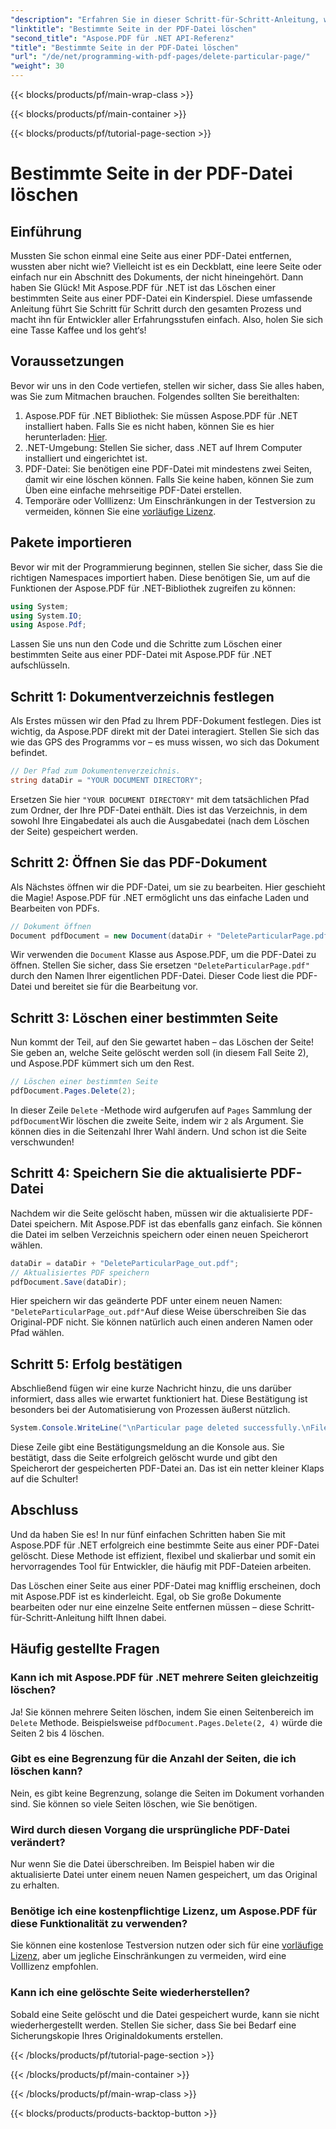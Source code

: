 ```yaml
---
"description": "Erfahren Sie in dieser Schritt-für-Schritt-Anleitung, wie Sie mit Aspose.PDF für .NET eine bestimmte Seite aus einer PDF-Datei löschen."
"linktitle": "Bestimmte Seite in der PDF-Datei löschen"
"second_title": "Aspose.PDF für .NET API-Referenz"
"title": "Bestimmte Seite in der PDF-Datei löschen"
"url": "/de/net/programming-with-pdf-pages/delete-particular-page/"
"weight": 30
---
```


{{< blocks/products/pf/main-wrap-class >}}

{{< blocks/products/pf/main-container >}}

{{< blocks/products/pf/tutorial-page-section >}}

# Bestimmte Seite in der PDF-Datei löschen

## Einführung

Mussten Sie schon einmal eine Seite aus einer PDF-Datei entfernen, wussten aber nicht wie? Vielleicht ist es ein Deckblatt, eine leere Seite oder einfach nur ein Abschnitt des Dokuments, der nicht hineingehört. Dann haben Sie Glück! Mit Aspose.PDF für .NET ist das Löschen einer bestimmten Seite aus einer PDF-Datei ein Kinderspiel. Diese umfassende Anleitung führt Sie Schritt für Schritt durch den gesamten Prozess und macht ihn für Entwickler aller Erfahrungsstufen einfach. Also, holen Sie sich eine Tasse Kaffee und los geht‘s!

## Voraussetzungen

Bevor wir uns in den Code vertiefen, stellen wir sicher, dass Sie alles haben, was Sie zum Mitmachen brauchen. Folgendes sollten Sie bereithalten:

1. Aspose.PDF für .NET Bibliothek: Sie müssen Aspose.PDF für .NET installiert haben. Falls Sie es nicht haben, können Sie es hier herunterladen: [Hier](https://releases.aspose.com/pdf/net/).
2. .NET-Umgebung: Stellen Sie sicher, dass .NET auf Ihrem Computer installiert und eingerichtet ist.
3. PDF-Datei: Sie benötigen eine PDF-Datei mit mindestens zwei Seiten, damit wir eine löschen können. Falls Sie keine haben, können Sie zum Üben eine einfache mehrseitige PDF-Datei erstellen.
4. Temporäre oder Volllizenz: Um Einschränkungen in der Testversion zu vermeiden, können Sie eine [vorläufige Lizenz](https://purchase.aspose.com/temporary-license/).

## Pakete importieren

Bevor wir mit der Programmierung beginnen, stellen Sie sicher, dass Sie die richtigen Namespaces importiert haben. Diese benötigen Sie, um auf die Funktionen der Aspose.PDF für .NET-Bibliothek zugreifen zu können:

```csharp
using System;
using System.IO;
using Aspose.Pdf;
```

Lassen Sie uns nun den Code und die Schritte zum Löschen einer bestimmten Seite aus einer PDF-Datei mit Aspose.PDF für .NET aufschlüsseln.

## Schritt 1: Dokumentverzeichnis festlegen

Als Erstes müssen wir den Pfad zu Ihrem PDF-Dokument festlegen. Dies ist wichtig, da Aspose.PDF direkt mit der Datei interagiert. Stellen Sie sich das wie das GPS des Programms vor – es muss wissen, wo sich das Dokument befindet.

```csharp
// Der Pfad zum Dokumentenverzeichnis.
string dataDir = "YOUR DOCUMENT DIRECTORY";
```

Ersetzen Sie hier `"YOUR DOCUMENT DIRECTORY"` mit dem tatsächlichen Pfad zum Ordner, der Ihre PDF-Datei enthält. Dies ist das Verzeichnis, in dem sowohl Ihre Eingabedatei als auch die Ausgabedatei (nach dem Löschen der Seite) gespeichert werden.

## Schritt 2: Öffnen Sie das PDF-Dokument

Als Nächstes öffnen wir die PDF-Datei, um sie zu bearbeiten. Hier geschieht die Magie! Aspose.PDF für .NET ermöglicht uns das einfache Laden und Bearbeiten von PDFs.

```csharp
// Dokument öffnen
Document pdfDocument = new Document(dataDir + "DeleteParticularPage.pdf");
```


Wir verwenden die `Document` Klasse aus Aspose.PDF, um die PDF-Datei zu öffnen. Stellen Sie sicher, dass Sie ersetzen `"DeleteParticularPage.pdf"` durch den Namen Ihrer eigentlichen PDF-Datei. Dieser Code liest die PDF-Datei und bereitet sie für die Bearbeitung vor.

## Schritt 3: Löschen einer bestimmten Seite

Nun kommt der Teil, auf den Sie gewartet haben – das Löschen der Seite! Sie geben an, welche Seite gelöscht werden soll (in diesem Fall Seite 2), und Aspose.PDF kümmert sich um den Rest.

```csharp
// Löschen einer bestimmten Seite
pdfDocument.Pages.Delete(2);
```


In dieser Zeile `Delete` -Methode wird aufgerufen auf `Pages` Sammlung der `pdfDocument`Wir löschen die zweite Seite, indem wir `2` als Argument. Sie können dies in die Seitenzahl Ihrer Wahl ändern. Und schon ist die Seite verschwunden!

## Schritt 4: Speichern Sie die aktualisierte PDF-Datei

Nachdem wir die Seite gelöscht haben, müssen wir die aktualisierte PDF-Datei speichern. Mit Aspose.PDF ist das ebenfalls ganz einfach. Sie können die Datei im selben Verzeichnis speichern oder einen neuen Speicherort wählen.

```csharp
dataDir = dataDir + "DeleteParticularPage_out.pdf";
// Aktualisiertes PDF speichern
pdfDocument.Save(dataDir);
```


Hier speichern wir das geänderte PDF unter einem neuen Namen: `"DeleteParticularPage_out.pdf"`Auf diese Weise überschreiben Sie das Original-PDF nicht. Sie können natürlich auch einen anderen Namen oder Pfad wählen.

## Schritt 5: Erfolg bestätigen

Abschließend fügen wir eine kurze Nachricht hinzu, die uns darüber informiert, dass alles wie erwartet funktioniert hat. Diese Bestätigung ist besonders bei der Automatisierung von Prozessen äußerst nützlich.

```csharp
System.Console.WriteLine("\nParticular page deleted successfully.\nFile saved at " + dataDir);
```


Diese Zeile gibt eine Bestätigungsmeldung an die Konsole aus. Sie bestätigt, dass die Seite erfolgreich gelöscht wurde und gibt den Speicherort der gespeicherten PDF-Datei an. Das ist ein netter kleiner Klaps auf die Schulter!

## Abschluss

Und da haben Sie es! In nur fünf einfachen Schritten haben Sie mit Aspose.PDF für .NET erfolgreich eine bestimmte Seite aus einer PDF-Datei gelöscht. Diese Methode ist effizient, flexibel und skalierbar und somit ein hervorragendes Tool für Entwickler, die häufig mit PDF-Dateien arbeiten.

Das Löschen einer Seite aus einer PDF-Datei mag knifflig erscheinen, doch mit Aspose.PDF ist es kinderleicht. Egal, ob Sie große Dokumente bearbeiten oder nur eine einzelne Seite entfernen müssen – diese Schritt-für-Schritt-Anleitung hilft Ihnen dabei.

## Häufig gestellte Fragen

### Kann ich mit Aspose.PDF für .NET mehrere Seiten gleichzeitig löschen?
Ja! Sie können mehrere Seiten löschen, indem Sie einen Seitenbereich im `Delete` Methode. Beispielsweise `pdfDocument.Pages.Delete(2, 4)` würde die Seiten 2 bis 4 löschen.

### Gibt es eine Begrenzung für die Anzahl der Seiten, die ich löschen kann?
Nein, es gibt keine Begrenzung, solange die Seiten im Dokument vorhanden sind. Sie können so viele Seiten löschen, wie Sie benötigen.

### Wird durch diesen Vorgang die ursprüngliche PDF-Datei verändert?
Nur wenn Sie die Datei überschreiben. Im Beispiel haben wir die aktualisierte Datei unter einem neuen Namen gespeichert, um das Original zu erhalten.

### Benötige ich eine kostenpflichtige Lizenz, um Aspose.PDF für diese Funktionalität zu verwenden?
Sie können eine kostenlose Testversion nutzen oder sich für eine [vorläufige Lizenz](https://purchase.aspose.com/temporary-license/), aber um jegliche Einschränkungen zu vermeiden, wird eine Volllizenz empfohlen.

### Kann ich eine gelöschte Seite wiederherstellen?
Sobald eine Seite gelöscht und die Datei gespeichert wurde, kann sie nicht wiederhergestellt werden. Stellen Sie sicher, dass Sie bei Bedarf eine Sicherungskopie Ihres Originaldokuments erstellen.

{{< /blocks/products/pf/tutorial-page-section >}}

{{< /blocks/products/pf/main-container >}}

{{< /blocks/products/pf/main-wrap-class >}}

{{< blocks/products/products-backtop-button >}}